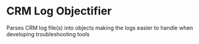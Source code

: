 # CRM Log Objectifier
Parses CRM log file(s) into objects making the logs easier to handle when developing troubleshooting tools
